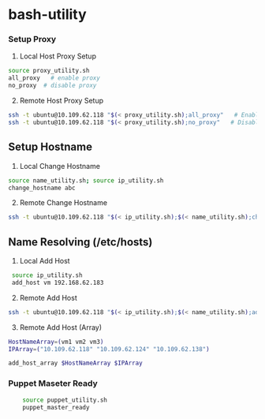 # bash-utility

### Setup Proxy
1. Local Host Proxy Setup
``` bash
source proxy_utility.sh
all_proxy   # enable proxy
no_proxy  # disable proxy
```
2. Remote Host Proxy Setup
``` bash    
ssh -t ubuntu@10.109.62.118 "$(< proxy_utility.sh);all_proxy"   # Enable proxy to the remothe host
ssh -t ubuntu@10.109.62.118 "$(< proxy_utility.sh);no_proxy"   # Disable proxy to the remothe host
```
## Setup Hostname
1. Local Change Hostname
``` bash   
source name_utility.sh; source ip_utility.sh
change_hostname abc
```
2. Remote Change Hostname
``` bash    
ssh -t ubuntu@10.109.62.118 "$(< ip_utility.sh);$(< name_utility.sh);change_hostname abc"
``` 

## Name Resolving (/etc/hosts)
1. Local Add Host
``` bash
 source ip_utility.sh
 add_host vm 192.168.62.183
```
2. Remote Add Host
``` bash    
ssh -t ubuntu@10.109.62.118 "$(< ip_utility.sh);$(< name_utility.sh);add_host vm1 192.168.62.183"
```

3. Remote Add Host (Array)
``` bash
HostNameArray=(vm1 vm2 vm3)
IPArray=("10.109.62.118" "10.109.62.124" "10.109.62.138")

add_host_array $HostNameArray $IPArray
```

### Puppet Maseter Ready
``` bash
    source puppet_utility.sh
    puppet_master_ready
```
